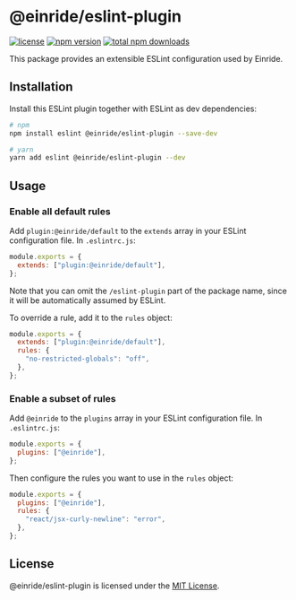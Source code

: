 # @einride/eslint-plugin

[![license](https://img.shields.io/npm/l/@einride/eslint-plugin.svg)](https://github.com/einride/eslint-plugin/blob/master/LICENSE) [![npm version](https://img.shields.io/npm/v/@einride/eslint-plugin.svg)](https://www.npmjs.com/package/@einride/eslint-plugin) [![total npm downloads](https://img.shields.io/npm/dt/@einride/eslint-plugin.svg)](https://www.npmjs.com/package/@einride/eslint-plugin)

This package provides an extensible ESLint configuration used by Einride.

## Installation

Install this ESLint plugin together with ESLint as dev dependencies:

```bash
# npm
npm install eslint @einride/eslint-plugin --save-dev

# yarn
yarn add eslint @einride/eslint-plugin --dev
```

## Usage

### Enable all default rules

Add `plugin:@einride/default` to the `extends` array in your ESLint configuration file. In `.eslintrc.js`:

```js
module.exports = {
  extends: ["plugin:@einride/default"],
};
```

Note that you can omit the `/eslint-plugin` part of the package name, since it will be automatically assumed by ESLint.

To override a rule, add it to the `rules` object:

```js
module.exports = {
  extends: ["plugin:@einride/default"],
  rules: {
    "no-restricted-globals": "off",
  },
};
```

### Enable a subset of rules

Add `@einride` to the `plugins` array in your ESLint configuration file. In `.eslintrc.js`:

```js
module.exports = {
  plugins: ["@einride"],
};
```

Then configure the rules you want to use in the `rules` object:

```js
module.exports = {
  plugins: ["@einride"],
  rules: {
    "react/jsx-curly-newline": "error",
  },
};
```

## License

@einride/eslint-plugin is licensed under the [MIT License](LICENSE).
